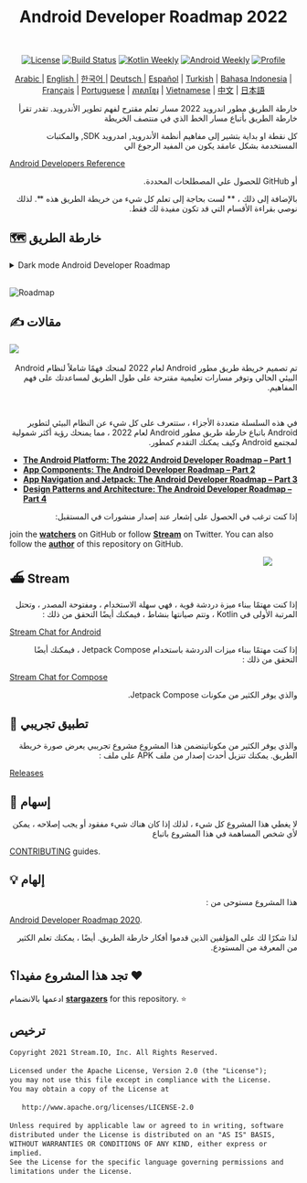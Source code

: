 <h1 align="center">Android Developer Roadmap 2022</h1></br>

<p align="center">
  <a href="https://opensource.org/licenses/Apache-2.0"><img alt="License" src="https://img.shields.io/badge/License-Apache%202.0-blue.svg"/></a>
  <a href="https://github.com/skydoves/android-developer-roadmap/actions/workflows/build.yml"><img alt="Build Status" src="https://github.com/skydoves/android-developer-roadmap/actions/workflows/build.yml/badge.svg"/></a>
  <a href="https://mailchi.mp/kotlinweekly/kotlin-weekly-279"><img alt="Kotlin Weekly" src="https://skydoves.github.io/badges/kotlin-weekly2.svg"/></a>
  <a href="https://androidweekly.net/issues/issue-495"><img alt="Android Weekly" src="https://skydoves.github.io/badges/android-weekly.svg"/></a>
  <a href="https://github.com/skydoves"><img alt="Profile" src="https://skydoves.github.io/badges/skydoves.svg"/></a>
</p>
<p align="center">
<a href="/README_AR.md" target="_blank"> Arabic </a> | <a href="/README.md" target="_blank"> English </a> | <a href="/README_KR.md" target="_blank"> 한국어 </a> | <a href="/README_DE.md" target="_blank"> Deutsch </a>| <a href="/README_ES.md" target="_blank"> Español</a> | <a href="/README_TR.md" target="_blank"> Turkish</a> | <a href="/README_ID.md" target="_blank"> Bahasa Indonesia</a> | <a href="/README_FR.md" target="_blank"> Français</a> | <a href="/README_PT.md" target="_blank"> Portuguese</a> | <a href="/README_KHM.md" target="_blank">ភាសាខ្មែរ</a> | <a href="/README_VI.md" target="_blank">Vietnamese</a> | <a href="/README_CN.md" target="_blank">中文</a> | <a href="/README_JP.md" target="_blank">日本語</a>
</p>

<p dir='rtl' align='right'>خارطة الطريق مطور اندرويد 2022 مسار تعلم مقترح لفهم تطوير الأندرويد. تقدر تقرأ خارطة الطريق بأتباع مسار الخط الذي في منتصف الخريطة</p>

<p dir='rtl' align='right'>كل نقطة او بداية بتشير إلى مفاهيم أنظمة الأندرويد, امدرويد SDK, والمكتبات المستخدمة بشكل عامقد يكون من المفيد الرجوع الي </p>

[Android Developers Reference](https://developer.android.com/reference)
<p dir='rtl' align='right'> أو GitHub للحصول علي المصطلحات المحددة.</p>

<p dir='rtl' align='right'>بالإضافة إلى ذلك ، ** لست بحاجة إلى تعلم كل شيء من خريطة الطريق هذه **. لذلك نوصي بقراءة الأقسام التي قد تكون مفيدة لك فقط.</p>

## 🗺 خارطة الطريق 

<details>
  <summary>Dark mode Android Developer Roadmap</summary>

![Roadmap](images/android_developer_roadmap_dark.png)

</details>

<br>

![Roadmap](/images/android_developer_roadmap.png)

## ✍️ مقالات 

<a href="https://getstream.io/blog/android-developer-roadmap/"><img src="images/article.png" /></a><br>

<p dir='rtl' align='right'>تم تصميم خريطة طريق مطور Android لعام 2022 لمنحك فهمًا شاملاً لنظام Android البيئي الحالي وتوفر مسارات تعليمية مقترحة على طول الطريق لمساعدتك على فهم المفاهيم.</p>  <br>

<p dir='rtl' align='right'>في هذه السلسلة متعددة الأجزاء ، ستتعرف على كل شيء عن النظام البيئي لتطوير Android باتباع خارطة طريق مطور Android لعام 2022 ، مما يمنحك رؤية أكثر شمولية لمجتمع Android وكيف يمكنك التقدم كمطور.</p>

- **[The Android Platform: The 2022 Android Developer Roadmap – Part 1](https://getstream.io/blog/android-developer-roadmap/)**
- **[App Components: The Android Developer Roadmap – Part 2](https://getstream.io/blog/android-developer-roadmap-part-2/)**
- **[App Navigation and Jetpack: The Android Developer Roadmap – Part 3](https://getstream.io/blog/android-developer-roadmap-part-3/)**
- **[Design Patterns and Architecture: The Android Developer Roadmap – Part 4](https://getstream.io/blog/design-patterns-and-architecture-the-android-developer-roadmap-part-4/)**

<p dir='rtl' align='right'>إذا كنت ترغب في الحصول على إشعار عند إصدار منشورات في المستقبل:</p>

join the **[watchers](https://github.com/skydoves/android-developer-roadmap/watchers)** on GitHub or follow **[Stream](https://twitter.com/getstream_io)** on Twitter. You can also follow the __[author](https://github.com/skydoves)__ of this repository on GitHub.

<a href="https://getstream.io/tutorials/android-chat?utm_source=Github&utm_medium=Github_Repo_Content_Ad&utm_content=Developer&utm_campaign=2022AndroidDeveloperRoadmap&utm_term=DevRelOss">
<img src="https://user-images.githubusercontent.com/24237865/138428440-b92e5fb7-89f8-41aa-96b1-71a5486c5849.png" align="right" width="12%"/>
</a>

## ⛴ Stream

<p dir='rtl' align='right'>إذا كنت مهتمًا ببناء ميزة دردشة قوية ، فهي سهلة الاستخدام ، ومفتوحة المصدر ، وتحتل المرتبة الأولى في Kotlin ، وتتم صيانتها بنشاط ، فيمكنك أيضًا التحقق من ذلك :</p>

[Stream Chat for Android](https://getstream.io/tutorials/android-chat)

<p dir='rtl' align='right'>إذا كنت مهتمًا ببناء ميزات الدردشة باستخدام Jetpack Compose ، فيمكنك أيضًا التحقق من ذلك : </p>

[Stream Chat for Compose](https://getstream.io/chat/compose/tutorial/)

<p dir='rtl' align='right'>والذي يوفر الكثير من مكونات Jetpack Compose.</p>

## 📱 تطبيق تجريبي 

<p dir='rtl' align='right'>والذي يوفر الكثير من مكوناتيتضمن هذا المشروع مشروع تجريبي يعرض صورة خريطة الطريق. يمكنك تنزيل أحدث إصدار من ملف APK على ملف :</p>

[Releases](https://github.com/skydoves/android-developer-roadmap/releases)

## 🤝 إسهام 

<p dir='rtl' align='right'>لا يغطي هذا المشروع كل شيء ، لذلك إذا كان هناك شيء مفقود أو يجب إصلاحه ، يمكن لأي شخص المساهمة في هذا المشروع باتباع</p>

[CONTRIBUTING](CONTRIBUTING.md) guides.

## 💡 إلهام 

<p dir='rtl' align='right'>هذا المشروع مستوحى من : </p>

[Android Developer Roadmap 2020](https://github.com/mobile-roadmap/android-developer-roadmap). 
<p dir='rtl' align='right'>لذا شكرًا لك على المؤلفين الذين قدموا أفكار خارطة الطريق. أيضًا ، يمكنك تعلم الكثير من المعرفة من المستودع.</p>


## تجد هذا المشروع مفيدا؟ :heart:

ادعمها بالانضمام __[stargazers](https://github.com/skydoves/android-developer-roadmap/stargazers)__ for this repository. :star: <br>

## ترخيص 
```
Copyright 2021 Stream.IO, Inc. All Rights Reserved.

Licensed under the Apache License, Version 2.0 (the "License");
you may not use this file except in compliance with the License.
You may obtain a copy of the License at

   http://www.apache.org/licenses/LICENSE-2.0

Unless required by applicable law or agreed to in writing, software
distributed under the License is distributed on an "AS IS" BASIS,
WITHOUT WARRANTIES OR CONDITIONS OF ANY KIND, either express or implied.
See the License for the specific language governing permissions and
limitations under the License.
```
